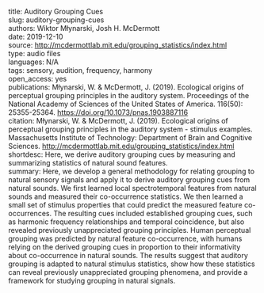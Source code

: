 title: Auditory Grouping Cues  
slug: auditory-grouping-cues  
authors: Wiktor Młynarski, Josh H. McDermott  
date: 2019-12-10  
source: http://mcdermottlab.mit.edu/grouping_statistics/index.html  
type: audio files   
languages: N/A    
tags: sensory, audition, frequency, harmony  
open_access: yes  
publications: Młynarski, W. & McDermott, J. (2019). Ecological origins of perceptual grouping principles in the auditory system. Proceedings of the National Academy of Sciences of the United States of America. 116(50): 25355-25364. https://doi.org/10.1073/pnas.1903887116  
citation: Młynarski, W. & McDermott, J. (2019). Ecological origins of perceptual grouping principles in the auditory system - stimulus examples. Massachusetts Institute of Technology: Department of Brain and Cognitive Sciences. http://mcdermottlab.mit.edu/grouping_statistics/index.html  
shortdesc: Here, we derive auditory grouping cues by measuring and summarizing statistics of natural sound features.  
summary: Here, we develop a general methodology for relating grouping to natural sensory signals and apply it to derive auditory grouping cues from natural sounds. We first learned local spectrotemporal features from natural sounds and measured their co-occurrence statistics. We then learned a small set of stimulus properties that could predict the measured feature co-occurrences. The resulting cues included established grouping cues, such as harmonic frequency relationships and temporal coincidence, but also revealed previously unappreciated grouping principles. Human perceptual grouping was predicted by natural feature co-occurrence, with humans relying on the derived grouping cues in proportion to their informativity about co-occurrence in natural sounds. The results suggest that auditory grouping is adapted to natural stimulus statistics, show how these statistics can reveal previously unappreciated grouping phenomena, and provide a framework for studying grouping in natural signals.  
